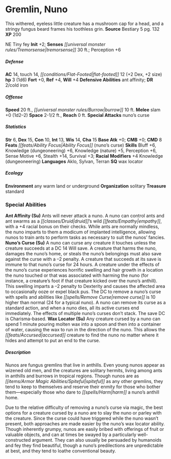 ﻿---
cssclass: [monsters]
title1: Gremlin, Nuno
desc_short: This withered, eyeless little creature has a mushroom cap for a head,
  and a stringy fungus beard frames his toothless grin.
title2: Nuno
CR: 1/2
sources:
- name: Bestiary 5
  page: 132
  link: http://paizo.com/products/btpy9g9x?Pathfinder-Roleplaying-Game-Bestiary-5
XP: 200
alignment: NE
size: Tiny
type: fey
initiative:
  bonus: 2
senses:
  tremorsense: 30
AC:
  AC: 14
  touch: 14
  flat_footed: 12
  components:
    dex: 2
    size: 2
HP:
  HP: 3
  long: 1d6
saves:
  fort: 0
  ref: 4
  will: 4
defensive_abilities:
- ant affinity
DR:
- amount: 2
  weakness: cold iron
speeds:
  base: 20
  burrow: 10
attacks:
  melee:
  - - text: slam +0 (1d2-2)
      entries:
      - - damage: 1d2-2
      attack: slam
      bonus:
      - 0
  special:
  - nuno's curse
space: 2.5
reach: 0
ability_scores:
  STR: 6
  DEX: 15
  CON: 10
  INT: 13
  WIS: 14
  CHA: 15
BAB: 0
CMB: 0
CMD: 8
feats:
- name: Ability Focus (nuno's curse)
skills:
  Bluff: 6
  Knowledge (dungeoneering): 6
  Knowledge (nature): 5
  Perception: 6
  Sense Motive: 6
  Stealth: 14
  Survival: 3
  _racial_mods:
    Knowledge (dungeoneering):
      _: 4
languages:
- Aklo
- Sylvan
- Terran
special_qualities:
- wax locator
ecology:
  environment: any warm land or underground
  organization: solitary
  treasure_type: standard
special_abilities:
  Ant Affinity (Su): Ants will never attack a nuno. A nuno can control ants and ant
    swarms as a druid's wild empathy, with a +4 racial bonus on their checks. While
    ants are normally mindless, the nuno imparts to them a modicum of implanted intelligence,
    allowing nunos to train ants to perform tasks as necessary to suit the nunos'
    fancies.
  Nuno's Curse (Su): A nuno can curse any creature it touches unless the creature
    succeeds at a DC 14 Will save. A creature that harms the nuno, damages the nuno's
    home, or steals the nuno's belongings must also save against the curse with a
    -2 penalty. A creature that succeeds at its save is immune to that nuno's curse
    for 24 hours. A creature under the effects of the nuno's curse experiences horrific
    swelling and hair growth in a location the nuno touched or that was associated
    with harming the nuno (for instance, a creature's foot if that creature kicked
    over the nuno's anthill). This swelling imparts a -2 penalty to Dexterity and
    causes the affected area to occasionally ooze or expel black pus. The DC to remove
    a nuno's curse with spells and abilities like remove curse is 10 higher than normal
    (24 for a typical nuno). A nuno can remove its curse as a standard action, and
    when a nuno dies, all its active curses end immediately. The effects of multiple
    nuno's curses don't stack. The save DC is Charisma-based.
  Wax Locator (Su): Any creature cursed by a nuno can spend 1 minute pouring molten
    wax into a spoon and then into a container of water, causing the wax to run in
    the direction of the nuno. This allows the accursed creature to find the nuno
    no matter where it hides and attempt to put an end to the curse.
desc_long: |-
  Nunos are fungus gremlins that live in anthills. Even young nunos appear as wizened old men, and the creatures are solitary hermits, living among ants in anthills and burrows in tropical regions. Though nunos are as spiteful as any other gremlins, they tend to keep to themselves and reserve their enmity for those who bother them-especially those who dare to harm a nuno's anthill home.

  Due to the relative difficulty of removing a nuno's curse via magic, the best options for a creature cursed by a nuno are to slay the nuno or parley with the creature. Since the curse could have triggered while the nuno wasn't present, both approaches are made easier by the nuno's wax locator ability. Though inherently grumpy, nunos are easily bribed with offerings of fruit or valuable objects, and can at times be swayed by a particularly well-constructed argument. They can also usually be persuaded by humanoids and fey they find beautiful, though a nuno's predilections are unpredictable at best, and they tend to loathe conventional beauty.

---

# Gremlin, Nuno
This withered, eyeless little creature has a mushroom cap for a head, and a stringy fungus beard frames his toothless grin.
**Source** Bestiary 5 pg. 132
**XP** 200

NE Tiny fey
**Init** +2; **Senses** _[[universal monster rules/Tremorsense|tremorsense]]_ 30 ft.; Perception +6

##### Defense

**AC** 14, touch 14, _[[conditions/Flat-Footed|flat-footed]]_ 12 (+2 Dex, +2 size)
**hp** 3 (1d6)
**Fort** +0, **Ref** +4, **Will** +4
**Defensive Abilities** ant affinity; **DR** 2/cold iron

##### Offense
**Speed** 20 ft., _[[universal monster rules/Burrow|burrow]]_ 10 ft.
**Melee** slam +0 (1d2–2)
**Space** 2-1/2 ft., **Reach** 0 ft.
**Special Attacks** nuno’s curse

##### Statistics
**Str** 6, **Dex** 15, **Con** 10, **Int** 13, **Wis** 14, **Cha** 15
**Base Atk** +0; **CMB** +0; **CMD** 8
**Feats** _[[feats/Ability Focus|Ability Focus]]_ (nuno’s curse)
**Skills** Bluff +6, Knowledge (dungeoneering) +6, Knowledge (nature) +5, Perception +6, Sense Motive +6, Stealth +14, Survival +3; **Racial Modifiers** +4 Knowledge (dungeoneering)
**Languages** Aklo, Sylvan, Terran
**SQ** wax locator

##### Ecology

**Environment** any warm land or underground
**Organization** solitary
**Treasure** standard

### Special Abilities

**Ant Affinity (Su)** Ants will never attack a nuno. A nuno can control ants and ant swarms as a _[[classes/Druid|druid]]_’s wild _[[feats/Empathy|empathy]]_, with a +4 racial bonus on their checks. While ants are normally mindless, the nuno imparts to them a modicum of implanted intelligence, allowing nunos to train ants to perform tasks as necessary to suit the nunos’ fancies.
**Nuno’s Curse (Su)** A nuno can curse any creature it touches unless the creature succeeds at a DC 14 Will save. A creature that harms the nuno, damages the nuno’s home, or steals the nuno’s belongings must also save against the curse with a –2 penalty. A creature that succeeds at its save is immune to that nuno’s curse for 24 hours. A creature under the effects of the nuno’s curse experiences horrific swelling and hair growth in a location the nuno touched or that was associated with harming the nuno (for instance, a creature’s foot if that creature kicked over the nuno’s anthill). This swelling imparts a –2 penalty to Dexterity and causes the affected area to occasionally ooze or expel black pus. The DC to remove a nuno’s curse with spells and abilities like _[[spells/Remove Curse|remove curse]]_ is 10 higher than normal (24 for a typical nuno). A nuno can remove its curse as a standard action, and when a nuno dies, all its active curses end immediately. The effects of multiple nuno’s curses don’t stack. The save DC is Charisma-based.
**Wax Locator (Su)** Any creature cursed by a nuno can spend 1 minute pouring molten wax into a spoon and then into a container of water, causing the wax to run in the direction of the nuno. This allows the _[[feats/Accursed|accursed]]_ creature to find the nuno no matter where it hides and attempt to put an end to the curse.

##### Description

Nunos are fungus gremlins that live in anthills. Even young nunos appear as wizened old men, and the creatures are solitary hermits, living among ants in anthills and burrows in tropical regions. Though nunos are as _[[items/Armor Magic Abilities/Spiteful|spiteful]]_ as any other gremlins, they tend to keep to themselves and reserve their enmity for those who bother them—especially those who dare to _[[spells/Harm|harm]]_ a nuno’s anthill home.

Due to the relative difficulty of removing a nuno’s curse via magic, the best options for a creature cursed by a nuno are to slay the nuno or parley with the creature. Since the curse could have triggered while the nuno wasn’t present, both approaches are made easier by the nuno’s wax locator ability. Though inherently grumpy, nunos are easily bribed with offerings of fruit or valuable objects, and can at times be swayed by a particularly well-constructed argument. They can also usually be persuaded by humanoids and fey they find beautiful, though a nuno’s predilections are unpredictable at best, and they tend to loathe conventional beauty.